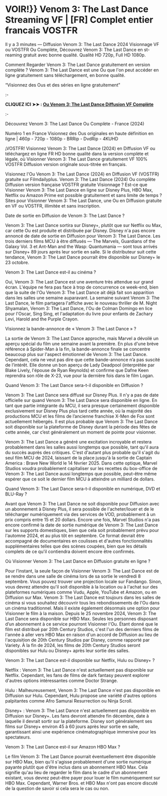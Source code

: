 # VOIR!}} Venom 3: The Last Dance Streaming VF | [FR] Complet entier francais VOSTFR
Il y a 3 minutes — Diffusion Venom 3: The Last Dance 2024 Visionnage VF ou VOSTFR Ou Complète, Découvrez Venom 3: The Last Dance en st-reaming gratuit avec bonne qualité. Qualité HD 720p, Full HD 1080p.

Comment Regarder Venom 3: The Last Dance gratuitement en version complète ? Venom 3: The Last Dance est une Ou que l'on peut accéder en ligne gratuitement sans téléchargement, en bonne qualité.

“Visionnez des Ous et des séries en ligne gratuitement”

:-

**CLIQUEZ ICI ➤➤ : [Ou Venom 3: The Last Dance Diffusion VF Complète](https://t.co/r40hPuMGCW)**

:-

Découvrez Venom 3: The Last Dance Ou Complète - France (2024)

Numéro 1 en France Visionnez des Ous originales en haute définition en ligne | 460p - 720p - 1080p - BRRip - DvdRip - 4KUHD

¡VOSTFR! Visionnez Venom 3: The Last Dance (2024) en Diffusion VF ou téléchargez en ligne FR HD bonne qualité dans la version complète et légale, où Visionner Venom 3: The Last Dance gratuitement VF 100% VOSTFR Diffusion version originale sous-titrée en français.

Visionnez l'Ou Venom 3: The Last Dance (2024) en Diffusion VF (VOSTFR) gratuite sur Filmdailyplus. Venom 3: The Last Dance (2024) Ou complète Diffusion version française VOSTFR gratuite Visionnage ? Est-ce que Visionner Venom 3: The Last Dance en ligne sur Disney Plus, HBO Max, Netflix ou Amazon Prime est possible gratuitement et sans limite de temps ? Sites pour Visionner Venom 3: The Last Dance, une Ou en Diffusion gratuite en VF ou VOSTFR, illimitée et sans inscription.

Date de sortie en Diffusion de Venom 3: The Last Dance ?

Venom 3: The Last Dance sortira sur Disney+, plutôt que sur Netflix ou Max, car cette Ou est produite et distribuée par Disney. Disney n'a pas encore annoncé de date de sortie en Diffusion pour Venom 3: The Last Dance. Les trois derniers films MCU à être diffusés — The Marvels, Guardians of the Galaxy Vol. 3 et Ant-Man and the Wasp: Quantumania — sont tous arrivés sur Disney+ 89 jours après leur sortie en salle. Si le distributeur suit cette tendance, Venom 3: The Last Dance pourrait être disponible sur Disney+ le 23 octobre.

Venom 3: The Last Dance est-il au cinéma ?

Oui, Venom 3: The Last Dance est une aventure très attendue sur grand écran. L'équipe ne fera pas face à trop de concurrence ce week-end, bien que la suite de l'Ou Venom 3: The Last Dance ait déjà fait son apparition dans les salles une semaine auparavant. La semaine suivant Venom 3: The Last Dance, le film partagera l'affiche avec le nouveau thriller de M. Night Shyamalan, Venom 3: The Last Dance, l'Ou de Colman Domingo en lice pour l'Oscar, Sing Sing, et l'adaptation du livre pour enfants de Zachary Levi, Harold and the Purple Crayon.

Visionnez la bande-annonce de « Venom 3: The Last Dance » ?

La sortie de Venom 3: The Last Dance approche, mais Marvel a dévoilé un aperçu spécial du film une semaine avant la première. En plus d'une brève référence à Spider-Man à la fin, la bande-annonce finale se concentre beaucoup plus sur l'aspect émotionnel de Venom 3: The Last Dance. Cependant, cela ne veut pas dire que cette bande-annonce n’a pas suscité de l’intérêt. Elle donne un bon aperçu de Lady Deadpool (interprétée par Blake Lively, l'épouse de Ryan Reynolds) et confirme que Dafne Keen reprendra son rôle de X-23, vue pour la dernière fois dans le film Logan.

Quand Venom 3: The Last Dance sera-t-il disponible en Diffusion ?

Venom 3: The Last Dance sera diffusé sur Disney Plus. Il n'y a pas de date officielle sur quand Venom 3: The Last Dance sera disponible en ligne. En tant que partie intégrante du MCU, il sera presque certainement disponible exclusivement sur Disney Plus plus tard cette année, où la majorité des productions MCU et les films de l’ancienne franchise X-Men de Fox sont actuellement hébergés. Il est plus probable que Venom 3: The Last Dance soit disponible sur la plateforme de Disney durant la période des fêtes de cette année, car c’est généralement un moment de pointe pour visionner.

Venom 3: The Last Dance a généré une excitation incroyable et restera probablement dans les salles aussi longtemps que possible, tant qu'il aura du succès auprès des critiques. C'est d'autant plus probable qu'il s'agit du seul film MCU de 2024, laissant de la place jusqu'à la sortie de Captain America : Brave New World le 14 février 2025. Dans cette optique, Marvel Studios voudra probablement capitaliser sur les recettes du box-office de Venom 3: The Last Dance aussi longtemps que possible, peut-être même espérer que ce soit le dernier film MCU à atteindre un milliard de dollars.

Quand Venom 3: The Last Dance sera-t-il disponible en numérique, DVD et BLU-Ray ?

Avant que Venom 3: The Last Dance ne soit disponible pour Diffusion avec un abonnement à Disney Plus, il sera possible de l'acheter/louer et de le télécharger numériquement via des services de VOD, probablement à un prix compris entre 15 et 20 dollars. Encore une fois, Marvel Studios n'a pas encore confirmé la date de sortie numérique de Venom 3: The Last Dance sur les supports domestiques, bien que cela soit probablement prévu pour l'automne 2024, et au plus tôt en septembre. Ce format devrait être accompagné de documentaires en coulisses et d'autres fonctionnalités supplémentaires telles que des scènes coupées, bien que les détails complets de ce qu'il contiendra doivent encore être confirmés.

Où Visionner Venom 3: The Last Dance en Diffusion gratuite en ligne ?

Pour l’instant, la seule façon de Visionner Venom 3: The Last Dance est de se rendre dans une salle de cinéma lors de sa sortie le vendredi 8 septembre. Vous pouvez trouver une projection locale sur Fandango. Sinon, vous devrez attendre qu'il soit disponible à la location ou à l'achat sur des plateformes numériques comme Vudu, Apple, YouTube et Amazon, ou en Diffusion sur Max. Venom 3: The Last Dance est toujours dans les salles de cinéma si vous souhaitez découvrir tous les rebondissements de l'Ou dans un cinéma traditionnel. Mais il existe également désormais une option pour Visionner le film à la maison. Depuis le 25 novembre 2024, Venom 3: The Last Dance sera disponible sur HBO Max. Seules les personnes disposant d’un abonnement à ce service pourront Visionner l'Ou. Étant donné que le film est distribué par 20th Century Studios, c'est l'un des derniers films de l'année à aller vers HBO Max en raison d'un accord de Diffusion au lieu de l'acquisition de 20th Century Studios par Disney, comme rapporté par Variety. À la fin de 2024, les films de 20th Century Studios seront disponibles sur Hulu ou Disney+ après leur sortie des salles.

Venom 3: The Last Dance est-il disponible sur Netflix, Hulu ou Disney+ ?

Netflix : Venom 3: The Last Dance n'est actuellement pas disponible sur Netflix. Cependant, les fans de films de dark fantasy peuvent explorer d'autres options intéressantes comme Doctor Strange.

Hulu : Malheureusement, Venom 3: The Last Dance n'est pas disponible en Diffusion sur Hulu. Cependant, Hulu propose une variété d'autres options palpitantes comme Afro Samurai Resurrection ou Ninja Scroll.

Disney+ : Venom 3: The Last Dance n'est actuellement pas disponible en Diffusion sur Disney+. Les fans devront attendre fin décembre, date à laquelle il devrait sortir sur la plateforme. Disney sort généralement ses films sur Disney+ environ 45 à 60 jours après leur sortie en salle, garantissant ainsi une expérience cinématographique immersive pour les spectateurs.

Venom 3: The Last Dance est-il sur Amazon HBO Max ?

Le film Venom 3: The Last Dance pourrait éventuellement être disponible sur HBO Max, bien qu'il s'agisse probablement d'une sortie numérique payante plutôt que d'être inclus dans un abonnement HBO Max. Cela signifie qu'au lieu de regarder le film dans le cadre d'un abonnement existant, vous devrez peut-être payer pour louer le film numériquement sur HBO Max. Cependant, Warner Bros. et HBO Max n'ont pas encore discuté de la question de savoir si cela sera le cas ou non.


